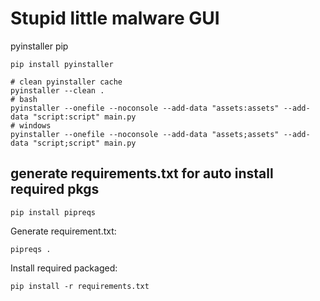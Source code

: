 # Stupid little malware GUI
pyinstaller pip

```
pip install pyinstaller
```

```
# clean pyinstaller cache
pyinstaller --clean .
# bash
pyinstaller --onefile --noconsole --add-data "assets:assets" --add-data "script:script" main.py
# windows
pyinstaller --onefile --noconsole --add-data "assets;assets" --add-data "script;script" main.py

```

## generate requirements.txt for auto install required pkgs
```
pip install pipreqs
```
Generate requirement.txt:
```
pipreqs .
```
Install required packaged:
```
pip install -r requirements.txt

```
